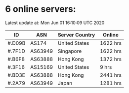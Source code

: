 # 6 online servers:

Latest update at: Mon Jun 01 16:10:09 UTC 2020

| ID | ASN | Server Country | Online |
| -- | --- | -------------- | ------ |
| #.D09B | AS174 | United States | 1622 hrs |
| #.7F1D | AS63949 | Singapore | 1622 hrs |
| #.B6F8 | AS63888 | Hong Kong | 1372 hrs |
| #.3F16 | AS15169 | United States | 9 hrs |
| #.BD3E | AS63888 | Hong Kong | 2441 hrs |
| #.2A79 | AS63949 | Japan | 1281 hrs |

